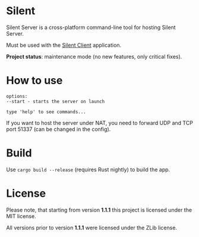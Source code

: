 # Silent

Silent Server is a cross-platform command-line tool for hosting Silent Server.

Must be used with the [Silent Client](https://github.com/Flone-dnb/silent-rs) application.

**Project status**: maintenance mode (no new features, only critical fixes).

# How to use

```
options:
--start - starts the server on launch

type 'help' to see commands...
```

If you want to host the server under NAT, you need to forward UDP and TCP port 51337 (can be changed in the config).

# Build

Use `cargo build --release` (requires Rust nightly) to build the app.

# License

Please note, that starting from version **1.1.1** this project is licensed under the MIT license.

All versions prior to version **1.1.1** were licensed under the ZLib license.
